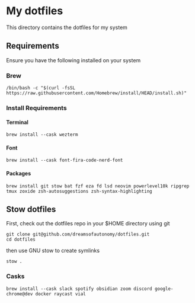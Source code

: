 # My dotfiles

This directory contains the dotfiles for my system

## Requirements

Ensure you have the following installed on your system

### Brew

```
/bin/bash -c "$(curl -fsSL https://raw.githubusercontent.com/Homebrew/install/HEAD/install.sh)"
```

### Install Requirements

#### Terminal

```
brew install --cask wezterm
```

#### Font

```
brew install --cask font-fira-code-nerd-font
```

#### Packages

```
brew install git stow bat fzf eza fd lsd neovim powerlevel10k ripgrep tmux zoxide zsh-autosuggestions zsh-syntax-highlighting
```

## Stow dotfiles

First, check out the dotfiles repo in your $HOME directory using git

```
git clone git@github.com/dreamsofautonomy/dotfiles.git
cd dotfiles
```

then use GNU stow to create symlinks

```
stow .
```

### Casks

```
brew install --cask slack spotify obsidian zoom discord google-chrome@dev docker raycast vial
```
